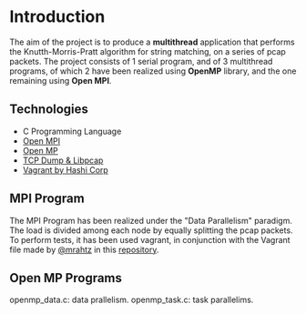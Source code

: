 # Introduction

The aim of the project is to produce a **multithread** application that performs the Knutth-Morris-Pratt algorithm for string matching, on a series of pcap packets. 
The project consists of 1 serial program, and of 3 multithread programs, of which 2 have been realized using **OpenMP** library, and the one remaining using **Open MPI**.

## Technologies

* C Programming Language
* [Open MPI](https://www.open-mpi.org/)
* [Open MP](https://www.openmp.org/)
* [TCP Dump & Libpcap](https://www.tcpdump.org/)
* [Vagrant by Hashi Corp](https://www.vagrantup.com/)

## MPI Program

The MPI Program has been realized under the "Data Parallelism" paradigm. The load is divided among each node by equally splitting the pcap packets.
To perform tests, it has been used vagrant, in conjunction with the Vagrant file made by [@mrahtz](https://github.com/mrahtz) in this [repository](https://github.com/mrahtz/mpi-vagrant).

## Open MP Programs

openmp_data.c: data prallelism.
openmp_task.c: task parallelims.

